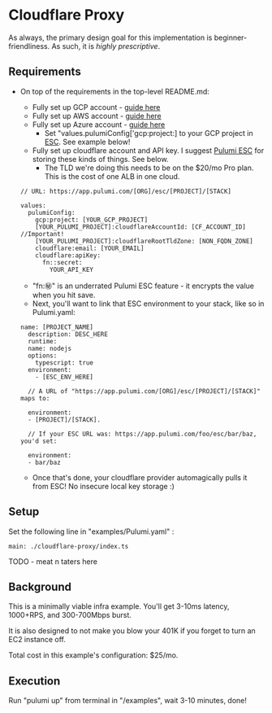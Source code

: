# Cloudflare Proxy

As always, the primary design goal for this implementation is beginner-friendliness. As such, it is _highly prescriptive_.

## Requirements

- On top of the requirements in the top-level README.md:

  - Fully set up GCP account - [guide here](https://www.pulumi.com/docs/iac/get-started/gcp/)
  - Fully set up AWS account - [guide here](https://www.pulumi.com/docs/iac/get-started/aws/)
  - Fully set up Azure account - [guide here](https://www.pulumi.com/docs/iac/get-started/azure/)
    - Set "values.pulumiConfig['gcp:project:] to your GCP project in [ESC](https://www.pulumi.com/product/secrets-management/). See example below!
  - Fully set up cloudflare account and API key. I suggest [Pulumi ESC](https://www.pulumi.com/docs/esc/) for storing these kinds of things. See below.
    - The TLD we're doing this needs to be on the $20/mo Pro plan. This is the cost of one ALB in one cloud.

  ```
  // URL: https://app.pulumi.com/[ORG]/esc/[PROJECT]/[STACK]

  values:
    pulumiConfig:
      gcp:project: [YOUR_GCP_PROJECT]
      [YOUR_PULUMI_PROJECT]:cloudflareAccountId: [CF_ACCOUNT_ID] //Important!
      [YOUR_PULUMI_PROJECT]:cloudflareRootTldZone: [NON_FQDN_ZONE]
      cloudflare:email: [YOUR_EMAIL]
      cloudflare:apiKey:
        fn::secret:
          YOUR_API_KEY
  ```

  - "fn::secret:" is an underrated Pulumi ESC feature - it encrypts the value when you hit save.
  - Next, you'll want to link that ESC environment to your stack, like so in Pulumi.yaml:

  ```
  name: [PROJECT_NAME]
    description: DESC_HERE
    runtime:
    name: nodejs
    options:
      typescript: true
    environment:
      - [ESC_ENV_HERE]

    // A URL of "https://app.pulumi.com/[ORG]/esc/[PROJECT]/[STACK]" maps to:

    environment:
    - [PROJECT]/[STACK].

    // If your ESC URL was: https://app.pulumi.com/foo/esc/bar/baz, you'd set:

    environment:
    - bar/baz
  ```

  - Once that's done, your cloudflare provider automagically pulls it from ESC! No insecure local key storage :)

## Setup

Set the following line in "examples/Pulumi.yaml" :

```
main: ./cloudflare-proxy/index.ts
```

TODO - meat n taters here

## Background

This is a minimally viable infra example. You'll get 3-10ms latency, 1000+RPS, and 300-700Mbps burst.

It is also designed to not make you blow your 401K if you forget to turn an EC2 instance off.

Total cost in this example's configuration: $25/mo.

## Execution

Run "pulumi up" from terminal in "/examples", wait 3-10 minutes, done!
